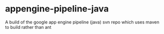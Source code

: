 appengine-pipeline-java
=======================

A build of the google app engine pipeline (java) svn repo which uses maven to build rather than ant